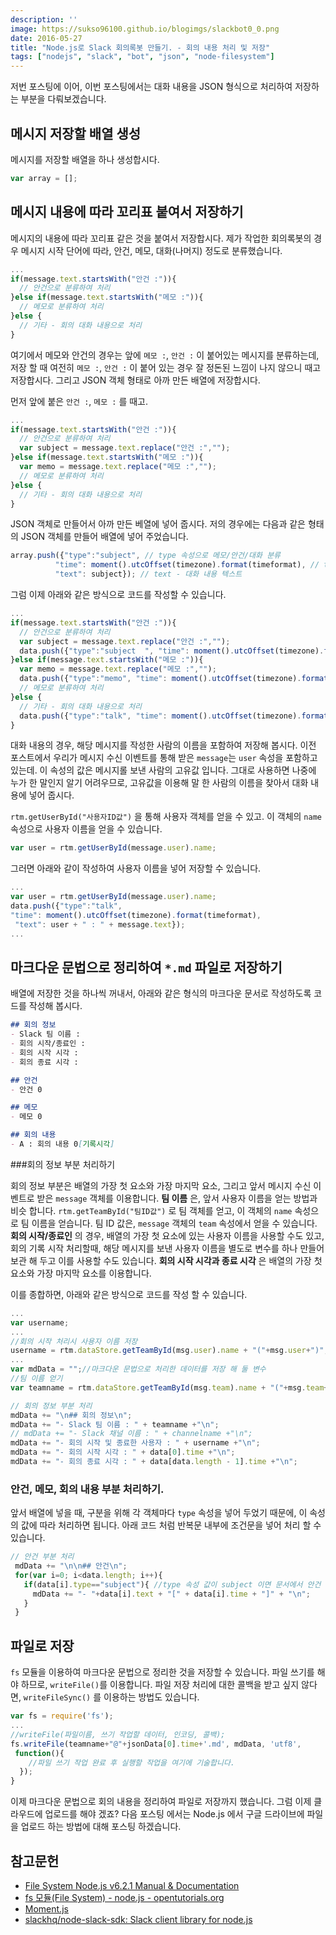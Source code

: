 ```yaml
---
description: ''
image: https://sukso96100.github.io/blogimgs/slackbot0_0.png
date: 2016-05-27
title: "Node.js로 Slack 회의록봇 만들기. - 회의 내용 처리 및 저장"
tags: ["nodejs", "slack", "bot", "json", "node-filesystem"]
---
```

저번 포스팅에 이어, 이번 포스팅에서는 대화 내용을 JSON 형식으로 처리하여 저장하는 부분을 다뤄보겠습니다.

## 메시지 저장할 배열 생성
메시지를 저장할 배열을 하나 생성합시다.

```js
var array = [];
```

## 메시지 내용에 따라 꼬리표 붙여서 저장하기
메시지의 내용에 따라 꼬리표 같은 것을 붙여서 저장합시다. 제가 작업한 회의록봇의 경우 메시지 시작 단어에 따라,
안건, 메모, 대화(나머지) 정도로 분류했습니다.

```js
...
if(message.text.startsWith("안건 :")){
  // 안건으로 분류하여 처리
}else if(message.text.startsWith("메모 :")){
  // 메모로 분류하여 처리
}else {
  // 기타 - 회의 대화 내용으로 처리
}
```

여기에서 메모와 안건의 경우는 앞에 `메모 :`, `안건 :` 이 붙어있는 메시지를 분류하는데, 저장 할 때 여전히 `메모 :`, `안건 :` 이 붙어 있는 경우
잘 정돈된 느낌이 나지 않으니 때고 저장합시다. 그리고 JSON 객체 형태로 아까 만든 배열에 저장합시다.

먼저 앞에 붙은 `안건 :`, `메모 :` 를 때고.

```js
...
if(message.text.startsWith("안건 :")){
  // 안건으로 분류하여 처리
  var subject = message.text.replace("안건 :","");
}else if(message.text.startsWith("메모 :")){
  var memo = message.text.replace("메모 :","");
  // 메모로 분류하여 처리
}else {
  // 기타 - 회의 대화 내용으로 처리
}
```

JSON 객체로 만들어서 아까 만든 베열에 넣어 줍시다. 저의 경우에는 다음과 같은 형태의 JSON 객체를 만들어 배열에 넣어 주었습니다.

```js
array.push({"type":"subject", // type 속성으로 메모/안건/대화 분류
          "time": moment().utcOffset(timezone).format(timeformat), // time - 기록 시간 속성 - moment.js 이용하여 현제시각 기록
          "text": subject}); // text - 대화 내용 텍스트
```

그럼 이제 아래와 같은 방식으로 코드를 작성할 수 있습니다.

```js
...
if(message.text.startsWith("안건 :")){
  // 안건으로 분류하여 처리
  var subject = message.text.replace("안건 :","");
  data.push({"type":"subject  ", "time": moment().utcOffset(timezone).format(timeformat), "text": subject});
}else if(message.text.startsWith("메모 :")){
  var memo = message.text.replace("메모 :","");
  data.push({"type":"memo", "time": moment().utcOffset(timezone).format(timeformat), "text": memo});
  // 메모로 분류하여 처리
}else {
  // 기타 - 회의 대화 내용으로 처리
  data.push({"type":"talk", "time": moment().utcOffset(timezone).format(timeformat), "text": message.text});
}
```

대화 내용의 경우, 해당 메시지를 작성한 사람의 이름을 포함하여 저장해 봅시다.
이전 포스트에서 우리가 메시지 수신 이벤트를 통해 받은 `message`는 `user` 속성을 포함하고 있는데.
이 속성의 값은 메시지롤 보낸 사람의 고유값 입니다. 그대로 사용하면 나중에 누가 한 말인지 알기 어려우므로,
고유값을 이용해 말 한 사람의 이름을 찾아서 대화 내용에 넣어 줍시다.

`rtm.getUserById("사용자ID값")` 을 통해 사용자 객체를 얻을 수 있고. 이 객체의 `name` 속성으로 사용자 이름을 얻을 수 있습니다.

```js
var user = rtm.getUserById(message.user).name;
```

그러면 아래와 같이 작성하여 사용자 이름을 넣어 저장할 수 있습니다.

```js
...
var user = rtm.getUserById(message.user).name;
data.push({"type":"talk",
"time": moment().utcOffset(timezone).format(timeformat),
 "text": user + " : " + message.text});
...
```

## 마크다운 문법으로 정리하여 `*.md` 파일로 저장하기
  배열에 저장한 것을 하나씩 꺼내서, 아래와 같은 형식의 마크다운 문서로 작성하도록 코드를 작성해 봅시다.

```md
## 회의 정보
- Slack 팀 이름 :
- 회의 시작/종료인 :
- 회의 시작 시각 :
- 회의 종료 시각 :

## 안건
- 안건 0

## 메모
- 메모 0

## 회의 내용
- A : 회의 내용 0[기록시각]
```

###회의 정보 부분 처리하기

회의 정보 부분은 배열의 가장 첫 요소와 가장 마지막 요소, 그리고 앞서 메시지 수신 이벤트로 받은 `message` 객체를 이용합니다.
**팀 이름** 은, 앞서 사용자 이름을 얻는 방법과 비슷 합니다. `rtm.getTeamById("팀ID값")` 로 팀 객체를 얻고, 이 객체의 `name` 속성으로 팀 이름을 얻습니다.
팀 ID 값은, `message` 객체의 `team` 속성에서 얻을 수 있습니다.
**회의 시작/종료인** 의 경우, 배열의 가장 첫 요소에 있는 사용자 이름을 사용할 수도 있고, 회의 기록 시작 처리할때, 해당 메시지를 보낸 사용자 이름을 별도로 변수를 하나 만들어 보관 해 두고 이를 사용할 수도 있습니다.
**회의 시작 시각과 종료 시각** 은 배열의 가장 첫 요소와 가장 마지막 요소를 이용합니다.

이를 종합하면, 아래와 같은 방식으로 코드를 작성 할 수 있습니다.

```js
...
var username;
...
//회의 시작 처리시 사용자 이름 저장
username = rtm.dataStore.getTeamById(msg.user).name + "("+msg.user+")";
...
var mdData = "";//마크다운 문법으로 처리한 데이터를 저장 해 둘 변수
//팀 이름 얻기
var teamname = rtm.dataStore.getTeamById(msg.team).name + "("+msg.team+")";

// 회의 정보 부분 처리
mdData += "\n## 회의 정보\n";
mdData += "- Slack 팀 이름 : " + teamname +"\n";
// mdData += "- Slack 채널 이름 : " + channelname +"\n";
mdData += "- 회의 시작 및 종료한 사용자 : " + username +"\n";
mdData += "- 회의 시작 시각 : " + data[0].time +"\n";
mdData += "- 회의 종료 시각 : " + data[data.length - 1].time +"\n";
```

### 안건, 메모, 회의 내용 부분 처리하기.
앞서 배열에 넣을 때, 구분을 위해 각 객체마다 `type` 속성을 넣어 두었기 때문에, 이 속성의 값에 따라 처리하면 됩니다.
아래 코드 처럼 반복문 내부에 조건문을 넣어 처리 할 수 있습니다.

```js
// 안건 부분 처리
 mdData += "\n\n## 안건\n";
 for(var i=0; i<data.length; i++){
   if(data[i].type=="subject"){ //type 속성 값이 subject 이면 문서에서 안건 부분 쪽에 넣기
     mdData += "- "+data[i].text + "[" + data[i].time + "]" + "\n";
   }
 }
```

## 파일로 저장
`fs` 모듈을 이용하여 마크다운 문법으로 정리한 것을 저장할 수 있습니다.
파일 쓰기를 해야 하므로, `writeFile()`를 이용합니다. 파일 저장 처리에 대한 콜백을 받고 싶지 않다면, `writeFileSync()` 를 이용하는 방법도 있습니다.

```js
var fs = require('fs');
...
//writeFile(파일이름, 쓰기 작업할 데이터, 인코딩, 콜백);
fs.writeFile(teamname+"@"+jsonData[0].time+'.md', mdData, 'utf8',
 function(){
    //파일 쓰기 작업 완료 후 실행할 작업을 여기에 기술합니다.
  });
}
```

이제 마크다운 문법으로 회의 내용을 정리하여 파일로 저장까지 했습니다. 그럼 이제 클라우드에 업로드를 해야 겠죠?
다음 포스팅 에서는 Node.js 에서 구글 드라이브에 파일을 업로드 하는 방법에 대해 포스팅 하겠습니다.

## 참고문헌
- [File System Node.js v6.2.1 Manual & Documentation](https://nodejs.org/api/fs.html#fs_fs_writefile_file_data_options_callback)
- [fs 모듈(File System) - node.js - opentutorials.org](https://opentutorials.org/module/938/7373)
- [Moment.js](http://momentjs.com/)
- [slackhq/node-slack-sdk: Slack client library for node.js](https://github.com/slackhq/node-slack-sdk)

